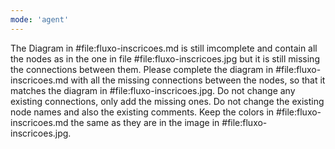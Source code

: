 ```yaml
---
mode: 'agent'
---
```


The Diagram in #file:fluxo-inscricoes.md is still imcomplete and contain all the nodes as in the one in file #file:fluxo-inscricoes.jpg but it is still missing the connections between them. Please complete the diagram in #file:fluxo-inscricoes.md with all the missing connections between the nodes, so that it matches the diagram in #file:fluxo-inscricoes.jpg. Do not change any existing connections, only add the missing ones. Do not change the existing node names and also the existing comments.
Keep the colors in #file:fluxo-inscricoes.md the same as they are in the image in #file:fluxo-inscricoes.jpg.
